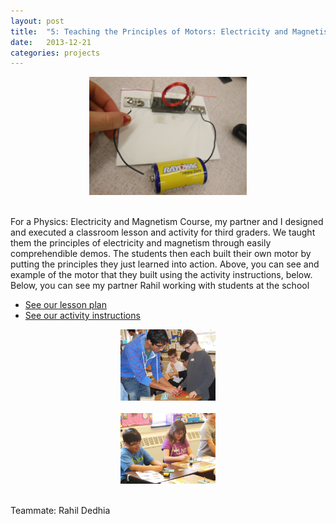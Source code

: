 ```yaml
---
layout: post
title:  "5: Teaching the Principles of Motors: Electricity and Magnetism"
date:   2013-12-21
categories: projects
---
```

<center><img src="images/projects/EMMotor.jpg" width="50%"></center><br> 

For a Physics: Electricity and Magnetism Course, my partner and I designed and executed a classroom lesson and activity for third graders. We taught them the principles of electricity and magnetism through easily comprehendible demos. The students then each built their own motor by putting the principles they just learned into action. Above, you can see and example of the motor that they built using the activity instructions, below. Below, you can see my partner Rahil working with students at the school

* [See our lesson plan](https://www.dropbox.com/s/cfb0ia273m1k4q5/EMLessonPlan.pdf?dl=0)
* [See our activity instructions](https://www.dropbox.com/s/1ve2jb65aaeil5o/lab_instructions.pdf?dl=0)

<center><img src="images/projects/EMRahilHelping.jpg" width="30%"></center><br> 
<center><img src="images/thumbnails/5.jpg" width="30%"></center><br> 


Teammate: Rahil Dedhia